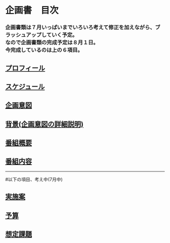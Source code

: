 # 企画書　目次

### 企画書類は７月いっぱいまでいろいろ考えて修正を加えながら、ブラッシュアップしていく予定。<br>なので企画書類の完成予定は８月１日。<br>今完成しているのは上の６項目。

## [プロフィール](./detail/profile.md)

## [スケジュール](./detail/schedule.md)

## [企画意図](./detail/why.md)

## [背景(企画意図の詳細説明)](./detail/background.md)

## [番組概要](./detail/channel.md)

## [番組内容](./detail/channel_detail.md)



---

#以下の項目、考え中(7月中)

## [実施案](./detail/plan.md)

## [予算](./detail/cost.md)

## [想定課題](./detail/problems.md)
